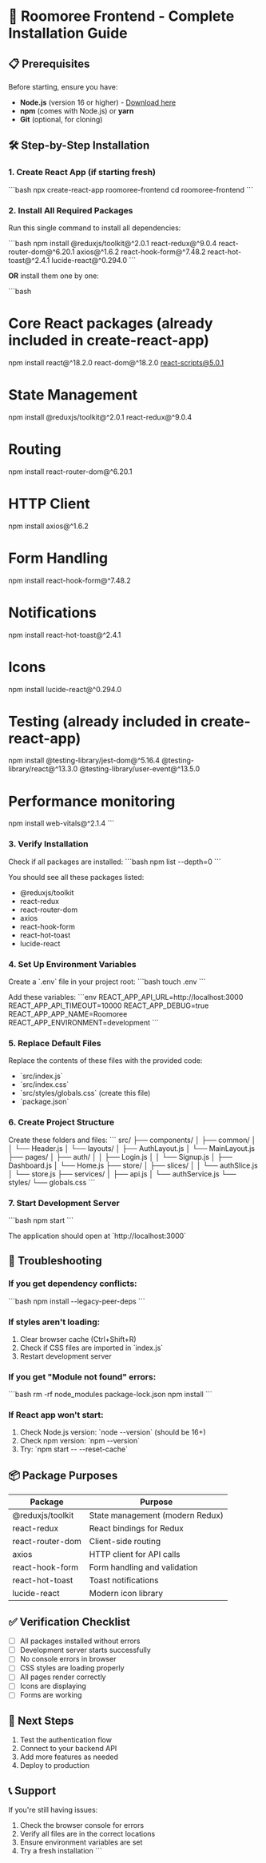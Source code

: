 # 🚀 Roomoree Frontend - Complete Installation Guide

## 📋 Prerequisites

Before starting, ensure you have:
- **Node.js** (version 16 or higher) - [Download here](https://nodejs.org/)
- **npm** (comes with Node.js) or **yarn**
- **Git** (optional, for cloning)

## 🛠️ Step-by-Step Installation

### 1. Create React App (if starting fresh)
\`\`\`bash
npx create-react-app roomoree-frontend
cd roomoree-frontend
\`\`\`

### 2. Install All Required Packages

Run this single command to install all dependencies:

\`\`\`bash
npm install @reduxjs/toolkit@^2.0.1 react-redux@^9.0.4 react-router-dom@^6.20.1 axios@^1.6.2 react-hook-form@^7.48.2 react-hot-toast@^2.4.1 lucide-react@^0.294.0
\`\`\`

**OR** install them one by one:

\`\`\`bash
# Core React packages (already included in create-react-app)
npm install react@^18.2.0 react-dom@^18.2.0 react-scripts@5.0.1

# State Management
npm install @reduxjs/toolkit@^2.0.1 react-redux@^9.0.4

# Routing
npm install react-router-dom@^6.20.1

# HTTP Client
npm install axios@^1.6.2

# Form Handling
npm install react-hook-form@^7.48.2

# Notifications
npm install react-hot-toast@^2.4.1

# Icons
npm install lucide-react@^0.294.0

# Testing (already included in create-react-app)
npm install @testing-library/jest-dom@^5.16.4 @testing-library/react@^13.3.0 @testing-library/user-event@^13.5.0

# Performance monitoring
npm install web-vitals@^2.1.4
\`\`\`

### 3. Verify Installation

Check if all packages are installed:
\`\`\`bash
npm list --depth=0
\`\`\`

You should see all these packages listed:
- @reduxjs/toolkit
- react-redux
- react-router-dom
- axios
- react-hook-form
- react-hot-toast
- lucide-react

### 4. Set Up Environment Variables

Create a \`.env\` file in your project root:
\`\`\`bash
touch .env
\`\`\`

Add these variables:
\`\`\`env
REACT_APP_API_URL=http://localhost:3000
REACT_APP_API_TIMEOUT=10000
REACT_APP_DEBUG=true
REACT_APP_APP_NAME=Roomoree
REACT_APP_ENVIRONMENT=development
\`\`\`

### 5. Replace Default Files

Replace the contents of these files with the provided code:
- \`src/index.js\`
- \`src/index.css\`
- \`src/styles/globals.css\` (create this file)
- \`package.json\`

### 6. Create Project Structure

Create these folders and files:
\`\`\`
src/
├── components/
│   ├── common/
│   │   └── Header.js
│   └── layouts/
│       ├── AuthLayout.js
│       └── MainLayout.js
├── pages/
│   ├── auth/
│   │   ├── Login.js
│   │   └── Signup.js
│   ├── Dashboard.js
│   └── Home.js
├── store/
│   ├── slices/
│   │   └── authSlice.js
│   └── store.js
├── services/
│   ├── api.js
│   └── authService.js
└── styles/
    └── globals.css
\`\`\`

### 7. Start Development Server

\`\`\`bash
npm start
\`\`\`

The application should open at \`http://localhost:3000\`

## 🔧 Troubleshooting

### If you get dependency conflicts:
\`\`\`bash
npm install --legacy-peer-deps
\`\`\`

### If styles aren't loading:
1. Clear browser cache (Ctrl+Shift+R)
2. Check if CSS files are imported in \`index.js\`
3. Restart development server

### If you get "Module not found" errors:
\`\`\`bash
rm -rf node_modules package-lock.json
npm install
\`\`\`

### If React app won't start:
1. Check Node.js version: \`node --version\` (should be 16+)
2. Check npm version: \`npm --version\`
3. Try: \`npm start -- --reset-cache\`

## 📦 Package Purposes

| Package | Purpose |
|---------|---------|
| @reduxjs/toolkit | State management (modern Redux) |
| react-redux | React bindings for Redux |
| react-router-dom | Client-side routing |
| axios | HTTP client for API calls |
| react-hook-form | Form handling and validation |
| react-hot-toast | Toast notifications |
| lucide-react | Modern icon library |

## ✅ Verification Checklist

- [ ] All packages installed without errors
- [ ] Development server starts successfully
- [ ] No console errors in browser
- [ ] CSS styles are loading properly
- [ ] All pages render correctly
- [ ] Icons are displaying
- [ ] Forms are working

## 🚀 Next Steps

1. Test the authentication flow
2. Connect to your backend API
3. Add more features as needed
4. Deploy to production

## 📞 Support

If you're still having issues:
1. Check the browser console for errors
2. Verify all files are in the correct locations
3. Ensure environment variables are set
4. Try a fresh installation
\`\`\`
